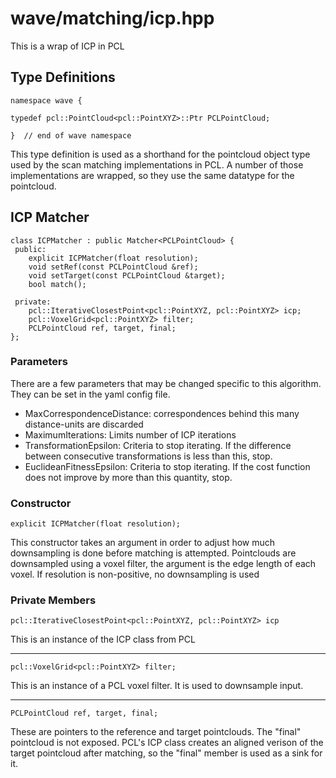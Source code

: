 # wave/matching/icp.hpp

This is a wrap of ICP in PCL

## Type Definitions

    namespace wave {

    typedef pcl::PointCloud<pcl::PointXYZ>::Ptr PCLPointCloud;

    }  // end of wave namespace

This type definition is used as a shorthand for the pointcloud object type used
by the scan matching implementations in PCL. A number of those implementations are
wrapped, so they use the same datatype for the pointcloud.

## ICP Matcher

    class ICPMatcher : public Matcher<PCLPointCloud> {
     public:
        explicit ICPMatcher(float resolution);
        void setRef(const PCLPointCloud &ref);
        void setTarget(const PCLPointCloud &target);
        bool match();

     private:
        pcl::IterativeClosestPoint<pcl::PointXYZ, pcl::PointXYZ> icp;
        pcl::VoxelGrid<pcl::PointXYZ> filter;
        PCLPointCloud ref, target, final;
    };


### Parameters

There are a few parameters that may be changed specific to this algorithm. They
can be set in the yaml config file.

* MaxCorrespondenceDistance: correspondences behind this many distance-units are
discarded
* MaximumIterations: Limits number of ICP iterations
* TransformationEpsilon: Criteria to stop iterating. If the difference between consecutive transformations is less than this, stop.
* EuclideanFitnessEpsilon: Criteria to stop iterating. If the cost function does
not improve by more than this quantity, stop.

### Constructor

    explicit ICPMatcher(float resolution);

This constructor takes an argument in order to adjust how much downsampling is
done before matching is attempted. Pointclouds are downsampled using a voxel filter,
the argument is the edge length of each voxel. If resolution is non-positive,
no downsampling is used

### Private Members

    pcl::IterativeClosestPoint<pcl::PointXYZ, pcl::PointXYZ> icp

This is an instance of the ICP class from PCL

---

    pcl::VoxelGrid<pcl::PointXYZ> filter;

This is an instance of a PCL voxel filter. It is used to downsample input.

---

    PCLPointCloud ref, target, final;

These are pointers to the reference and target pointclouds. The "final" pointcloud
is not exposed. PCL's ICP class creates an aligned verison of the target pointcloud
after matching, so the "final" member is used as a sink for it.
